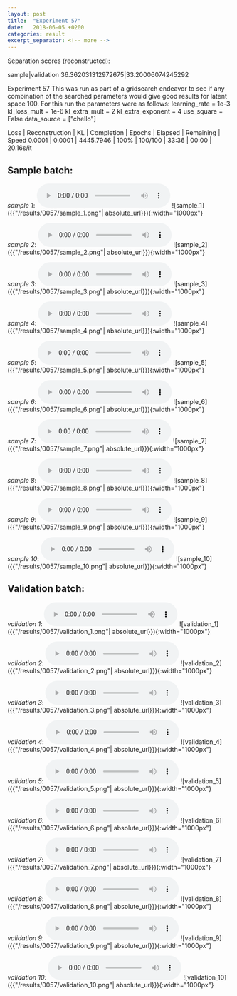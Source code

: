 ```yaml
---
layout: post
title:  "Experiment 57"
date:   2018-06-05 +0200
categories: result
excerpt_separator: <!-- more -->
---
```

Separation scores (reconstructed):

sample|validation
36.362031312972675|33.20006074245292
<!-- more -->
Experiment 57
This was run as part of a gridsearch endeavor to see if any combination of the searched parameters would give good results for latent space 100.
For this run the parameters were as follows:
learning_rate = 1e-3
kl_loss_mult = 1e-6
kl_extra_mult = 2
kl_extra_exponent = 4
use_square = False
data_source = ["chello"]

Loss | Reconstruction | KL | Completion | Epochs | Elapsed | Remaining | Speed
0.0001 | 0.0001 | 4445.7946 | 100% | 100/100 | 33:36 | 00:00 | 20.16s/it

## **Sample batch**:
_sample 1_:
<audio src="/ResultsOverview/results/0057/sample_1.wav" controls preload></audio>
![sample_1]({{"/results/0057/sample_1.png"| absolute_url}}){:width="1000px"}

_sample 2_:
<audio src="/ResultsOverview/results/0057/sample_2.wav" controls preload></audio>
![sample_2]({{"/results/0057/sample_2.png"| absolute_url}}){:width="1000px"}

_sample 3_:
<audio src="/ResultsOverview/results/0057/sample_3.wav" controls preload></audio>
![sample_3]({{"/results/0057/sample_3.png"| absolute_url}}){:width="1000px"}

_sample 4_:
<audio src="/ResultsOverview/results/0057/sample_4.wav" controls preload></audio>
![sample_4]({{"/results/0057/sample_4.png"| absolute_url}}){:width="1000px"}

_sample 5_:
<audio src="/ResultsOverview/results/0057/sample_5.wav" controls preload></audio>
![sample_5]({{"/results/0057/sample_5.png"| absolute_url}}){:width="1000px"}

_sample 6_:
<audio src="/ResultsOverview/results/0057/sample_6.wav" controls preload></audio>
![sample_6]({{"/results/0057/sample_6.png"| absolute_url}}){:width="1000px"}

_sample 7_:
<audio src="/ResultsOverview/results/0057/sample_7.wav" controls preload></audio>
![sample_7]({{"/results/0057/sample_7.png"| absolute_url}}){:width="1000px"}

_sample 8_:
<audio src="/ResultsOverview/results/0057/sample_8.wav" controls preload></audio>
![sample_8]({{"/results/0057/sample_8.png"| absolute_url}}){:width="1000px"}

_sample 9_:
<audio src="/ResultsOverview/results/0057/sample_9.wav" controls preload></audio>
![sample_9]({{"/results/0057/sample_9.png"| absolute_url}}){:width="1000px"}

_sample 10_:
<audio src="/ResultsOverview/results/0057/sample_10.wav" controls preload></audio>
![sample_10]({{"/results/0057/sample_10.png"| absolute_url}}){:width="1000px"}

## **Validation batch**:
_validation 1_:
<audio src="/ResultsOverview/results/0057/validation_1.wav" controls preload></audio>
![validation_1]({{"/results/0057/validation_1.png"| absolute_url}}){:width="1000px"}

_validation 2_:
<audio src="/ResultsOverview/results/0057/validation_2.wav" controls preload></audio>
![validation_2]({{"/results/0057/validation_2.png"| absolute_url}}){:width="1000px"}

_validation 3_:
<audio src="/ResultsOverview/results/0057/validation_3.wav" controls preload></audio>
![validation_3]({{"/results/0057/validation_3.png"| absolute_url}}){:width="1000px"}

_validation 4_:
<audio src="/ResultsOverview/results/0057/validation_4.wav" controls preload></audio>
![validation_4]({{"/results/0057/validation_4.png"| absolute_url}}){:width="1000px"}

_validation 5_:
<audio src="/ResultsOverview/results/0057/validation_5.wav" controls preload></audio>
![validation_5]({{"/results/0057/validation_5.png"| absolute_url}}){:width="1000px"}

_validation 6_:
<audio src="/ResultsOverview/results/0057/validation_6.wav" controls preload></audio>
![validation_6]({{"/results/0057/validation_6.png"| absolute_url}}){:width="1000px"}

_validation 7_:
<audio src="/ResultsOverview/results/0057/validation_7.wav" controls preload></audio>
![validation_7]({{"/results/0057/validation_7.png"| absolute_url}}){:width="1000px"}

_validation 8_:
<audio src="/ResultsOverview/results/0057/validation_8.wav" controls preload></audio>
![validation_8]({{"/results/0057/validation_8.png"| absolute_url}}){:width="1000px"}

_validation 9_:
<audio src="/ResultsOverview/results/0057/validation_9.wav" controls preload></audio>
![validation_9]({{"/results/0057/validation_9.png"| absolute_url}}){:width="1000px"}

_validation 10_:
<audio src="/ResultsOverview/results/0057/validation_10.wav" controls preload></audio>
![validation_10]({{"/results/0057/validation_10.png"| absolute_url}}){:width="1000px"}
